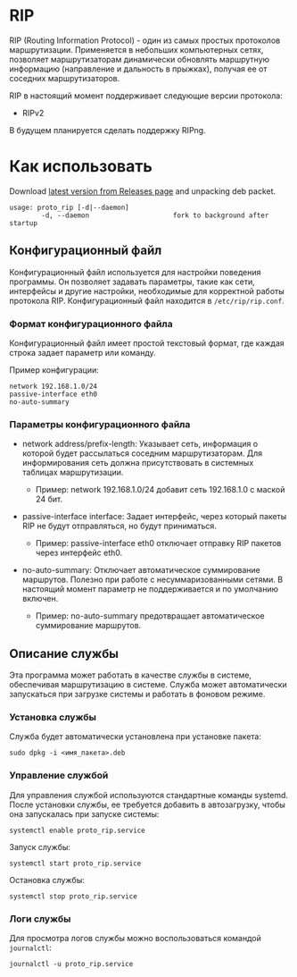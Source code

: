 RIP
=========

RIP (Routing Information Protocol) - один из самых простых протоколов маршрутизации. Применяется в небольших компьютерных сетях, позволяет маршрутизаторам динамически обновлять маршрутную информацию (направление и дальность в прыжках), получая ее от соседних маршрутизаторов.

RIP в настоящий момент поддерживает следующие версии протокола:

* RIPv2

В будущем планируется сделать поддержку RIPng.

# Как использовать

Download [latest version from Releases page](https://github.com/Smeagoch/RIP/releases) and unpacking deb packet.

```
usage: proto_rip [-d|--daemon]
        -d, --daemon                     fork to background after startup
```
## Конфигурационный файл

Конфигурационный файл используется для настройки поведения программы. Он позволяет задавать параметры, такие как сети, интерфейсы и другие настройки, необходимые для корректной работы протокола RIP. Конфигурационный файл находится в `/etc/rip/rip.conf`.

### Формат конфигурационного файла

Конфигурационный файл имеет простой текстовый формат, где каждая строка задает параметр или команду.

Пример конфигурации:
```
network 192.168.1.0/24
passive-interface eth0
no-auto-summary
```

### Параметры конфигурационного файла

- network address/prefix-length: Указывает сеть, информация о которой будет рассылаться соседним маршрутизаторам. Для информирования сеть должна присутствовать в системных таблицах маршрутизации.
  - Пример: network 192.168.1.0/24 добавит сеть 192.168.1.0 с маской 24 бит.

- passive-interface interface: Задает интерфейс, через который пакеты RIP не будут отправляться, но будут приниматься.
  - Пример: passive-interface eth0 отключает отправку RIP пакетов через интерфейс eth0.

- no-auto-summary: Отключает автоматическое суммирование маршрутов. Полезно при работе с несуммаризованными сетями. В настоящий момент параметр не поддерживается и по умолчанию включен.
  - Пример: no-auto-summary предотвращает автоматическое суммирование маршрутов.

## Описание службы

Эта программа может работать в качестве службы в системе, обеспечивая маршрутизацию в системе. Служба может автоматически запускаться при загрузке системы и работать в фоновом режиме.

### Установка службы

Служба будет автоматически установлена при установке пакета:

```
sudo dpkg -i <имя_пакета>.deb
```

### Управление службой

Для управления службой используются стандартные команды systemd.  
После установки службы, ее требуется добавить в автозагрузку, чтобы она запускалась при запуске системы:
```
systemctl enable proto_rip.service
```

Запуск службы:
```
systemctl start proto_rip.service
```

Остановка службы:
```
systemctl stop proto_rip.service
```

### Логи службы

Для просмотра логов службы можно воспользоваться командой `journalctl`:
```
journalctl -u proto_rip.service
```
